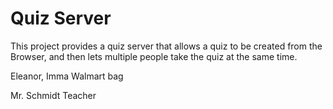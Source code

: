 # Quiz Server

This project provides a quiz server that allows a quiz to be
created from the Browser, and then lets multiple people take
the quiz at the same time.

Eleanor, Imma Walmart bag

Mr. Schmidt
Teacher
